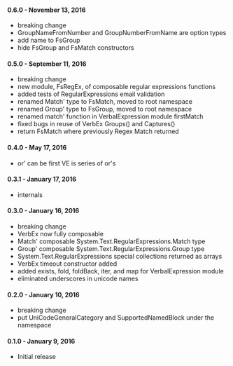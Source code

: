 #### 0.6.0 - November 13, 2016
* breaking change
* GroupNameFromNumber and GroupNumberFromName are option types
* add name to FsGroup
* hide FsGroup and FsMatch constructors

#### 0.5.0 - September 11, 2016
* breaking change
* new module, FsRegEx, of composable regular expressions functions
* added tests of RegularExpressions email validation
* renamed Match' type to FsMatch, moved to root namespace
* renamed Group' type to FsGroup, moved to root namespace
* renamed match' function in VerbalExpression module firstMatch
* fixed bugs in reuse of VerbEx Groups() and Captures()
* return FsMatch where previously Regex Match returned

#### 0.4.0 - May 17, 2016
* or' can be first VE is series of or's

#### 0.3.1 - January 17, 2016
* internals

#### 0.3.0 - January 16, 2016
* breaking change
* VerbEx now fully composable
* Match' composable System.Text.RegularExpressions.Match type
* Group' composable System.Text.RegularExpressions.Group type
* System.Text.RegularExpressions special collections returned as arrays
* VerbEx timeout constructor added
* added exists, fold, foldBack, iter, and map for VerbalExpression module
* eliminated underscores in unicode names

#### 0.2.0 - January 10, 2016
* breaking change
* put UniCodeGeneralCategory and SupportedNamedBlock under the namespace

#### 0.1.0 - January 9, 2016
* Initial release
